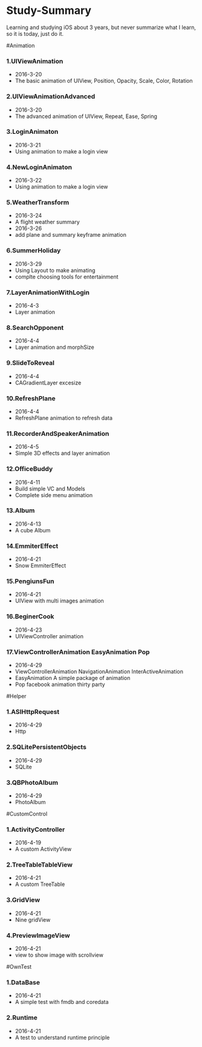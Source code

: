 Study-Summary
============

Learning and studying iOS about 3 years, but never summarize what I learn, so it is today, just do it.

#Animation

### 1.UIViewAnimation
* 2016-3-20
* The basic animation of UIView, Position, Opacity, Scale, Color, Rotation

### 2.UIViewAnimationAdvanced
* 2016-3-20
* The advanced animation of UIView, Repeat, Ease, Spring

### 3.LoginAnimaton
* 2016-3-21
* Using animation to make a login view

### 4.NewLoginAnimaton
* 2016-3-22
* Using animation to make a login view

### 5.WeatherTransform
* 2016-3-24
* A flight weather summary
* 2016-3-26
* add plane and summary keyframe animation

### 6.SummerHoliday
* 2016-3-29
* Using Layout to make animating
* complte choosing tools for entertainment

### 7.LayerAnimationWithLogin
* 2016-4-3
* Layer animation 

### 8.SearchOpponent
* 2016-4-4
* Layer animation and morphSize

### 9.SlideToReveal
* 2016-4-4
* CAGradientLayer excesize

### 10.RefreshPlane
* 2016-4-4
* RefreshPlane animation to refresh data

### 11.RecorderAndSpeakerAnimation
* 2016-4-5
* Simple 3D effects and layer animation

### 12.OfficeBuddy
* 2016-4-11
* Build simple VC and Models
* Complete side menu animation

### 13.Album
* 2016-4-13
* A cube Album

### 14.EmmiterEffect
* 2016-4-21
* Snow EmmiterEffect

### 15.PengiunsFun
* 2016-4-21
* UIView with multi images animation

### 16.BeginerCook
* 2016-4-23
* UIViewController animation

### 17.ViewControllerAnimation EasyAnimation Pop
* 2016-4-29
* ViewControllerAnimation NavigationAnimation InterActiveAnimation 
* EasyAnimation A simple package of animation
* Pop facebook animation thirty party

#Helper

### 1.ASIHttpRequest
* 2016-4-29
* Http 

### 2.SQLitePersistentObjects
* 2016-4-29
* SQLite 

### 3.QBPhotoAlbum
* 2016-4-29
* PhotoAlbum

#CustomControl

### 1.ActivityController
* 2016-4-19
* A custom ActivityView 

### 2.TreeTableTableView
* 2016-4-21
* A custom TreeTable 

### 3.GridView
* 2016-4-21
* Nine gridView 

### 4.PreviewImageView
* 2016-4-21
* view to show image with scrollview 

#OwnTest

### 1.DataBase
* 2016-4-21
* A simple test with fmdb and coredata
 
### 2.Runtime
* 2016-4-21
* A test to understand runtime principle
